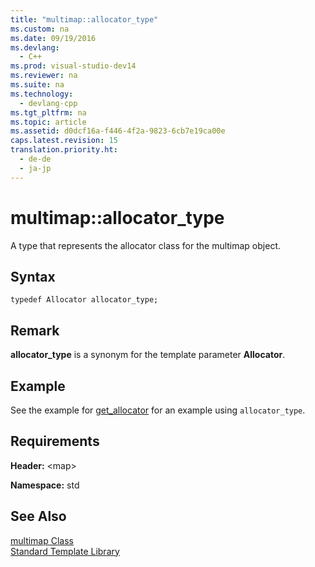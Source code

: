 ```yaml
---
title: "multimap::allocator_type"
ms.custom: na
ms.date: 09/19/2016
ms.devlang: 
  - C++
ms.prod: visual-studio-dev14
ms.reviewer: na
ms.suite: na
ms.technology: 
  - devlang-cpp
ms.tgt_pltfrm: na
ms.topic: article
ms.assetid: d0dcf16a-f446-4f2a-9823-6cb7e19ca00e
caps.latest.revision: 15
translation.priority.ht: 
  - de-de
  - ja-jp
---
```

# multimap::allocator_type
A type that represents the allocator class for the multimap object.  
  
## Syntax  
  
```  
typedef Allocator allocator_type;  
```  
  
## Remark  
 **allocator_type** is a synonym for the template parameter **Allocator**.  
  
## Example  
 See the example for [get_allocator](../vs140/multimap--get_allocator.md) for an example using `allocator_type`.  
  
## Requirements  
 **Header:** <map\>  
  
 **Namespace:** std  
  
## See Also  
 [multimap Class](../vs140/multimap-Class.md)   
 [Standard Template Library](../vs140/Standard-Template-Library.md)